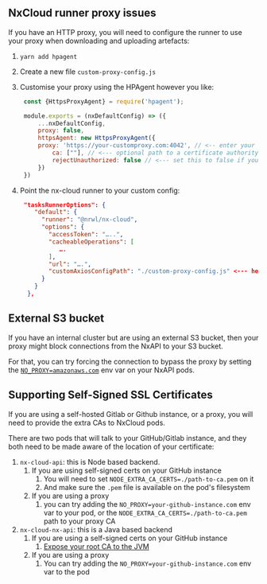 ## NxCloud runner proxy issues 

If you have an HTTP proxy, you will need to configure the runner to use your proxy when downloading and uploading artefacts:

1. `yarn add hpagent`
2. Create a new file `custom-proxy-config.js`
3. Customise your proxy using the HPAgent however you like:
   ```javascript
    const {HttpsProxyAgent} = require('hpagent');

    module.exports = (nxDefaultConfig) => ({
        ...nxDefaultConfig,
        proxy: false,
        httpsAgent: new HttpsProxyAgent({
        proxy: 'https://your-customproxy.com:4042', // <-- enter your custom proxy details here
            ca: [""], // <--- optional path to a certificate authority
            rejectUnauthorized: false // <--- set this to false if you want it to ignore invalid certificate warnings
        })  
    })
    ```
4. Point the nx-cloud runner to your custom config:

    ```json
     "tasksRunnerOptions": {
        "default": {
          "runner": "@nrwl/nx-cloud",
          "options": {
            "accessToken": "…..",
            "cacheableOperations": [
               ….
            ],
            "url": "….",
            "customAxiosConfigPath": "./custom-proxy-config.js" <--- here
          }
        }
      },
    ```

## External S3 bucket

If you have an internal cluster but are using an external S3 bucket, then your proxy might block connections 
from the NxAPI to your S3 bucket.

For that, you can try forcing the connection to bypass the proxy by setting the [`NO_PROXY=amazonaws.com`](https://about.gitlab.com/blog/2021/01/27/we-need-to-talk-no-proxy/) env var on your
NxAPI pods.

## Supporting Self-Signed SSL Certificates

If you are using a self-hosted Gitlab or Github instance, or a proxy, you will need to provide the extra CAs
to NxCloud pods.

There are two pods that will talk to your GitHub/Gitlab instance, and they both need to be made aware 
of the location of your certificate:
1. `nx-cloud-api`: this is Node based backend. 
   1. If you are using self-signed certs on your GitHub instance
      1. You will need to set `NODE_EXTRA_CA_CERTS=./path-to-ca.pem` on it
      2. And make sure the `.pem` file is available on the pod's filesystem
   2. If you are using a proxy
      1. you can try adding the `NO_PROXY=your-github-instance.com` env var to your pod, or the `NODE_EXTRA_CA_CERTS=./path-to-ca.pem` path to your proxy CA
2. `nx-cloud-nx-api`: this is a Java based backend
   1. If you are using a self-signed certs on your GitHub instance
      1. [Expose your root CA to the JVM](https://stackoverflow.com/a/4326346)
   2. If you are using a proxy
      1. You can try adding the `NO_PROXY=your-github-instance.com` env var to the pod



